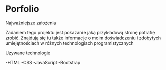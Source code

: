 # Porfolio

Najważniejsze założenia

Zadaniem tego projektu jest pokazanie jaką przykładową stronę potrafię zrobić. Znajdują się tu także informacje o moim doświadczeniu i zdobytych umiejętnościach w różnych technologiach programistycznych

Używane technologie

-HTML
-CSS
-JavaScript
-Bootstrap
